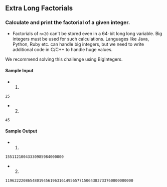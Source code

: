 ## Extra Long Factorials

### Calculate and print the factorial of a given integer.
- Factorials of `n>20` can't be stored even in a 64-bit long long variable. Big integers must be used for such calculations. Languages like Java, Python, Ruby etc. can handle big integers, but we need to write additional code in C/C++ to handle huge values.

We recommend solving this challenge using BigIntegers.

#### Sample Input
- 1. 
```
25
```
- 2.
```
45
```

#### Sample Output
- 1.
```
15511210043330985984000000
```

- 2.
```
119622220865480194561963161495657715064383733760000000000
```
